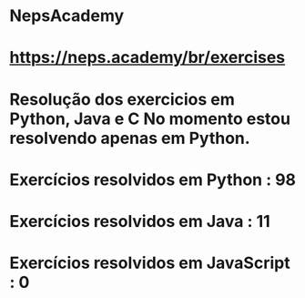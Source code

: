 # NepsAcademy
# https://neps.academy/br/exercises 
# Resolução dos exercicios em Python, Java e C No momento estou resolvendo apenas em Python.
# Exercícios resolvidos em Python : 98
# Exercícios resolvidos em Java : 11
# Exercícios resolvidos em JavaScript : 0
